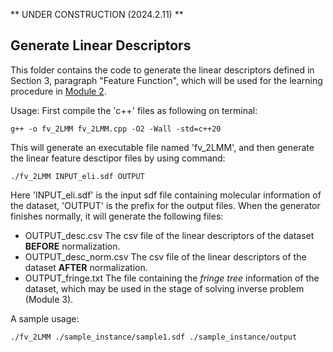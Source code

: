 ** UNDER CONSTRUCTION (2024.2.11) **

## Generate Linear Descriptors

This folder contains the code to generate the linear descriptors defined in Section 3, paragraph "Feature Function", which will be used for the learning procedure in [Module 2]().

Usage:
First compile the 'c++' files as following on terminal:

```
g++ -o fv_2LMM fv_2LMM.cpp -O2 -Wall -std=c++20
```

This will generate an executable file named 'fv_2LMM',
and then generate the linear feature desctipor files by using command:

```
./fv_2LMM INPUT_eli.sdf OUTPUT
```

Here 'INPUT_eli.sdf' is the input sdf file containing molecular information of the dataset, 
'OUTPUT' is the prefix for the output files.
When the generator finishes normally, it will generate the following files:
- OUTPUT_desc.csv
  The csv file of the linear descriptors of the dataset **BEFORE** normalization.
- OUTPUT_desc_norm.csv
  The csv file of the linear descriptors of the dataset **AFTER** normalization.
- OUTPUT_fringe.txt
  The file containing the _fringe tree_ information of the dataset, which may be used in the stage of solving inverse problem (Module 3).

A sample usage:

```
./fv_2LMM ./sample_instance/sample1.sdf ./sample_instance/output
```

